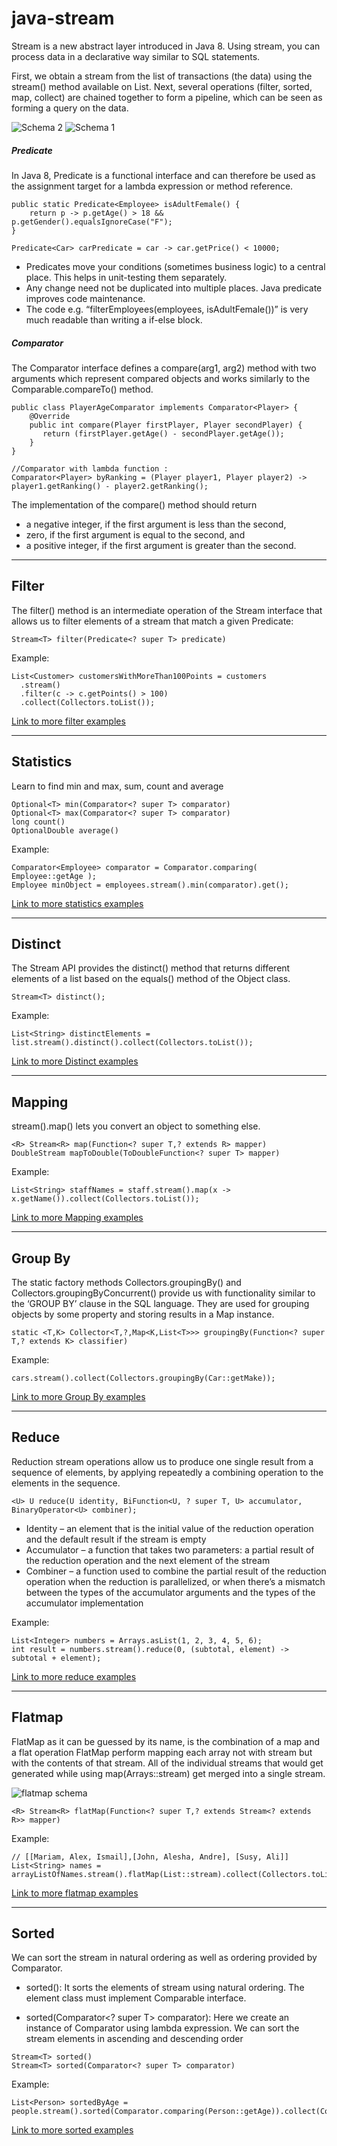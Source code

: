 # java-stream

Stream is a new abstract layer introduced in Java 8. Using stream, you can process data in a declarative way similar to SQL statements.

First, we obtain a stream from the list of transactions (the data) using the stream() method available on List. Next, several operations (filter, sorted, map, collect) are chained together to form a pipeline, which can be seen as forming a query on the data.

<img src="./stream2.png" title="Schema 2" alt="Schema 2">
<img src="./stream.png" title="Schema 1" alt="Schema 1">

##### Predicate 

In Java 8, Predicate is a functional interface and can therefore be used as the assignment target for a lambda expression or method reference. 

```
public static Predicate<Employee> isAdultFemale() {
    return p -> p.getAge() > 18 && p.getGender().equalsIgnoreCase("F");
}
 
Predicate<Car> carPredicate = car -> car.getPrice() < 10000;
```

* Predicates move your conditions (sometimes business logic) to a central place. This helps in unit-testing them separately.
* Any change need not be duplicated into multiple places. Java predicate improves code maintenance.
* The code e.g. “filterEmployees(employees, isAdultFemale())” is very much readable than writing a if-else block.


##### Comparator 

The Comparator interface defines a compare(arg1, arg2) method with two arguments which represent compared objects and works similarly to the Comparable.compareTo() method.


```
public class PlayerAgeComparator implements Comparator<Player> {
    @Override
    public int compare(Player firstPlayer, Player secondPlayer) {
       return (firstPlayer.getAge() - secondPlayer.getAge());
    }
}

//Comparator with lambda function :
Comparator<Player> byRanking = (Player player1, Player player2) -> player1.getRanking() - player2.getRanking();
```

The implementation of the compare() method should return

* a negative integer, if the first argument is less than the second,
* zero, if the first argument is equal to the second, and
* a positive integer, if the first argument is greater than the second.

----
## Filter

The filter() method is an intermediate operation of the Stream interface that allows us to filter elements of a stream that match a given Predicate:

```
Stream<T> filter(Predicate<? super T> predicate)
```

Example:

```
List<Customer> customersWithMoreThan100Points = customers
  .stream()
  .filter(c -> c.getPoints() > 100)
  .collect(Collectors.toList());
```

[Link to more filter examples](./src/test/java/examples/Filter.java)

----
## Statistics

Learn to find min and max, sum, count and average


```
Optional<T> min(Comparator<? super T> comparator)
Optional<T> max(Comparator<? super T> comparator)
long count()
OptionalDouble average()
```

Example:

```
Comparator<Employee> comparator = Comparator.comparing( Employee::getAge );
Employee minObject = employees.stream().min(comparator).get();
```

[Link to more statistics examples](./src/test/java/examples/Statistics.java)

----
## Distinct

The Stream API provides the distinct() method that returns different elements of a list based on the equals() method of the Object class.

```
Stream<T> distinct();
```

Example:

```
List<String> distinctElements = list.stream().distinct().collect(Collectors.toList());
```

[Link to more Distinct examples](./src/test/java/examples/Distinct.java)

----
## Mapping

stream().map() lets you convert an object to something else.

```
<R> Stream<R> map(Function<? super T,? extends R> mapper)
DoubleStream mapToDouble(ToDoubleFunction<? super T> mapper)
```

Example:

```
List<String> staffNames = staff.stream().map(x -> x.getName()).collect(Collectors.toList());
```

[Link to more Mapping examples](./src/test/java/examples/Mapping.java)

----
## Group By

The static factory methods Collectors.groupingBy() and Collectors.groupingByConcurrent() provide us with functionality similar to the ‘GROUP BY’ clause in the SQL language. They are used for grouping objects by some property and storing results in a Map instance.

```
static <T,K> Collector<T,?,Map<K,List<T>>> groupingBy(Function<? super T,? extends K> classifier)
```

Example:

```
cars.stream().collect(Collectors.groupingBy(Car::getMake));
```

[Link to more Group By examples](./src/test/java/examples/GroupBy.java)

----
## Reduce

Reduction stream operations allow us to produce one single result from a sequence of elements, by applying repeatedly a combining operation to the elements in the sequence.

```
<U> U reduce(U identity, BiFunction<U, ? super T, U> accumulator, BinaryOperator<U> combiner);
```

* Identity – an element that is the initial value of the reduction operation and the default result if the stream is empty
* Accumulator – a function that takes two parameters: a partial result of the reduction operation and the next element of the stream
* Combiner – a function used to combine the partial result of the reduction operation when the reduction is parallelized, or when there’s a mismatch between the types of the accumulator arguments and the types of the accumulator implementation


Example:

```
List<Integer> numbers = Arrays.asList(1, 2, 3, 4, 5, 6);
int result = numbers.stream().reduce(0, (subtotal, element) -> subtotal + element);
```

[Link to more reduce examples](./src/test/java/examples/Reduce.java)

----
## Flatmap

FlatMap as it can be guessed by its name, is the combination of a map and a flat operation
FlatMap perform mapping each array not with stream but with the contents of that stream. All of the individual streams that would get generated while using map(Arrays::stream) get merged into a single stream.

<img src="./flatmap.jpg" title="flatmap schema" alt="flatmap schema">

```
<R> Stream<R> flatMap(Function<? super T,? extends Stream<? extends R>> mapper)
```

Example:

```
// [[Mariam, Alex, Ismail],[John, Alesha, Andre], [Susy, Ali]]
List<String> names = arrayListOfNames.stream().flatMap(List::stream).collect(Collectors.toList());
```

[Link to more flatmap examples](./src/test/java/examples/FlatMap.java)

----
## Sorted

 We can sort the stream in natural ordering as well as ordering provided by Comparator.

* sorted(): It sorts the elements of stream using natural ordering. The element class must implement Comparable interface. 

* sorted(Comparator<? super T> comparator): Here we create an instance of Comparator using lambda expression. We can sort the stream elements in ascending and descending order

```
Stream<T> sorted()
Stream<T> sorted(Comparator<? super T> comparator)
```

Example:

```
List<Person> sortedByAge = people.stream().sorted(Comparator.comparing(Person::getAge)).collect(Collectors.toList());
```

[Link to more sorted examples](./src/test/java/examples/Sorted.java)
